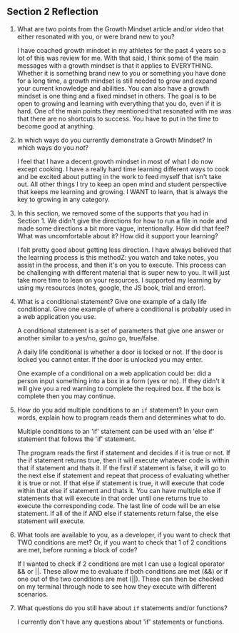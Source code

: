 ## Section 2 Reflection

1. What are two points from the Growth Mindset article and/or video that either resonated with you, or were brand new to you?

   I have coached growth mindset in my athletes for the past 4 years so a lot of this was review for me. With that said, I think some of the main messages with a growth mindset is that it applies to EVERYTHING. Whether it is something brand new to you or something you have done for a long time, a growth mindset is still needed to grow and expand your current knowledge and abilities. You can also have a growth mindset is one thing and a fixed mindset in others. The goal is to be open to growing and learning with everything that you do, even if it is hard. One of the main points they mentioned that resonated with me was that there are no shortcuts to success. You have to put in the time to become good at anything.

2. In which ways do you currently demonstrate a Growth Mindset? In which ways do you _not_?

   I feel that I have a decent growth mindset in most of what I do now except cooking. I have a really hard time learning different ways to cook and be excited about putting in the work to feed myself that isn't take out. All other things I try to keep an open mind and student perspective that keeps me learning and growing. I WANT to learn, that is always the key to growing in any category.

3. In this section, we removed some of the supports that you had in Section 1. We didn't give the directions for how to run a file in node and made some directions a bit more vague, intentionally. How did that feel? What was uncomfortable about it? How did it support your learning?

   I felt pretty good about getting less direction. I have always believed that the learning process is this methodZ: you watch and take notes, you assist in the process, and then it's on you to execute. This process can be challenging with different material that is super new to you. It will just take more time to lean on your resources. I supported my learning by using my resources (notes, google, the JS book, trial and error).

4. What is a conditional statement? Give one example of a daily life conditional. Give one example of where a conditional is probably used in a web application you use.

   A conditional statement is a set of parameters that give one answer or another similar to a yes/no, go/no go, true/false.

   A daily life conditional is whether a door is locked or not. If the door is locked you cannot enter. If the door is unlocked you may enter.

   One example of a conditional on a web application could be: did a person input something into a box in a form (yes or no). If they didn't it will give you a red warning to complete the required box. If the box is complete then you may continue.

5. How do you add multiple conditions to an `if` statement? In your own words, explain how to program reads them and determines what to do.

   Multiple conditions to an 'if' statement can be used with an 'else if' statement that follows the 'if' statement.

   The program reads the first if statement and decides if it is true or not. If the if statement returns true, then it will execute whatever code is within that if statement and thats it. If the first if statement is false, it will go to the next else if statement and repeat that process of evaluating whether it is true or not. If that else if statement is true, it will execute that code within that else if statement and thats it. You can have multiple else if statements that will execute in that order until one returns true to execute the corresponding code. The last line of code will be an else statement. If all of the if AND else if statements return false, the else statement will execute.

6. What tools are available to you, as a developer, if you want to check that TWO conditions are met? Or, if you want to check that 1 of 2 conditions are met, before running a block of code?

   If I wanted to check if 2 conditions are met I can use a logical operator && or ||. These allow me to evaluate if both conditions are met (&&) or if one out of the two conditions are met (||). These can then be checked on my terminal through node to see how they execute with different scenarios.  

7. What questions do you still have about `if` statements and/or functions?

   I currently don't have any questions about 'if' statements or functions. 

